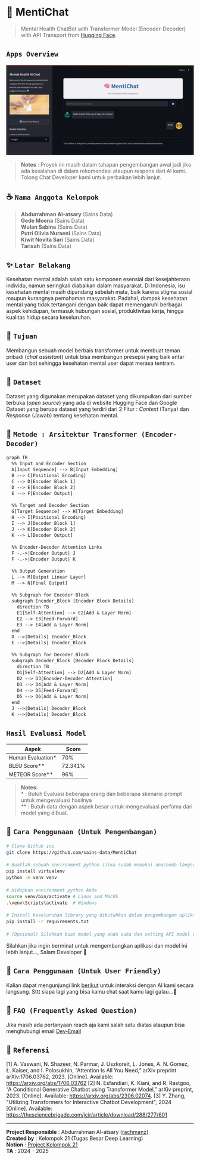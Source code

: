 # 	&#128262; MentiChat
> Mental Health ChatBot with Transformer Model (Encoder-Decoder) with API Transport from [Hugging Face]("https://huggingface.co").

## **`Apps Overview`** 
![MentiChat Banner](assets/final_banner_app.png)

> **Notes** : Proyek ini masih dalam tahapan pengembangan awal jadi jika ada kesalahan di dalam rekomendasi ataupun respons dari AI kami. Tolong Chat Developer kami untuk perbaikan lebih lanjut.

## &#9749; `Nama Anggota Kelompok`
> **Abdurrahman Al-atsary** (Sains Data) \
> **Gede Moena** (Sains Data) \
> **Wulan Sabina** (Sains Data) \
> **Putri Olivia Nuraeni** (Sains Data) \
> **Kiwit Novita Sari** (Sains Data) \
> **Tarisah** (Sains Data)


## &#10024; **`Latar Belakang`** 
Kesehatan mental adalah salah satu komponen esensial dari kesejahteraan individu, namun seringkali diabaikan dalam masyarakat. Di Indonesia, isu kesehatan mental masih dipandang sebelah mata, baik karena stigma sosial maupun kurangnya pemahaman masyarakat. Padahal, dampak kesehatan mental yang tidak tertangani dengan baik dapat memengaruhi berbagai aspek kehidupan, termasuk hubungan sosial, produktivitas kerja, hingga kualitas hidup secara keseluruhan.

## &#128204; `Tujuan`
Membangun sebuah model berbais transformer untuk membuat teman pribadi (*chat assistant*) untuk bisa membangun presepsi yang baik antar user dan bot sehingga kesehatan mental user dapat merasa tentram.  

## &#128194; `Dataset`
Dataset yang digunakan merupakan dataset yang dikumpulkan dari sumber terbuka (*open source*) yang ada di website Hugging Face dan Google Dataset yang berupa dataset yang terdiri dari 2 Fitur : *Context* (Tanya) dan *Response* (Jawab) tentang kesehatan mental. 

## &#129302; `Metode : Arsitektur Transformer (Encoder-Decoder)`

```mermaid
graph TB
  %% Input and Encoder Section
  A[Input Sequence] --> B[Input Embedding]
  B --> C[Positional Encoding]
  C --> D[Encoder Block 1]
  D --> E[Encoder Block 2]
  E --> F[Encoder Output]

  %% Target and Decoder Section
  G[Target Sequence] --> H[Target Embedding]
  H --> I[Positional Encoding]
  I --> J[Decoder Block 1]
  J --> K[Decoder Block 2]
  K --> L[Decoder Output]

  %% Encoder-Decoder Attention Links
  F -.->|Encoder Output| J
  F -.->|Encoder Output| K

  %% Output Generation
  L --> M[Output Linear Layer]
  M --> N[Final Output]

  %% Subgraph for Encoder Block
  subgraph Encoder_Block [Encoder Block Details]
    direction TB
    E1[Self-Attention] --> E2[Add & Layer Norm]
    E2 --> E3[Feed-Forward]
    E3 --> E4[Add & Layer Norm]
  end
  D -->|Details| Encoder_Block
  E -->|Details| Encoder_Block

  %% Subgraph for Decoder Block
  subgraph Decoder_Block [Decoder Block Details]
    direction TB
    D1[Self-Attention] --> D2[Add & Layer Norm]
    D2 --> D3[Encoder-Decoder Attention]
    D3 --> D4[Add & Layer Norm]
    D4 --> D5[Feed-Forward]
    D5 --> D6[Add & Layer Norm]
  end
  J -->|Details| Decoder_Block
  K -->|Details| Decoder_Block
```

## `Hasil Evaluasi Model`
| **Aspek**                       | **Score**                                              |
|----------------------------------|-------------------------------------------------------|
|Human Evaluation*| 70%|
|BLEU Score**| 72.341%|
|METEOR Score**| 96%|

> **Notes**: \
> \* : Butuh Evaluasi beberapa orang dan beberapa skenario prompt untuk mengevaluasi hasilnya \
> \** : Butuh data dengan aspek besar untuk mengevaluasi perfoma dari model yang dibuat.

## &#127806; `Cara Penggunaan (Untuk Pengembangan)`
```sh
# Clone Github ini
git clone https://github.com/sains-data/MentiChat

# Buatlah sebuah environment python (Jika sudah memakai anaconda langsung install requirement yaa..)
pip install virtualenv
python -m venv venv

# Hidupkan environment python Anda
source venv/bin/activate # Linux and MacOS
.\venv\Scripts\activate  # Windows

# Install keseluruhan library yang dibutuhkan dalam pengembangan aplikasi ini 
pip install -r requirements.txt

# (Opsional) Silahkan buat model yang anda suka dan setting API model didalam file .env file ya
```


Silahkan jika ingin berminat untuk mengembangkan aplikasi dan model ini lebih lanjut..., Salam Developer &#128060;


## &#128059; `Cara Penggunaan (Untuk User Friendly)`
Kalian dapat mengunjungi link [berikut](https://mentichat.streamlit.app/) untuk interaksi dengan AI kami secara langsung. Sttt siapa lagi yang bisa kamu chat saat kamu lagi galau...&#128064;


## &#128172; `FAQ (Frequently Asked Question)`
Jika masih ada pertanyaan reach aja kami salah satu diatas ataupun bisa menghubungi email [Dev-Email](mailto:abdurrahman.121450128@student.itera.ac.id)

## &#128214; `Referensi`
[1] A. Vaswani, N. Shazeer, N. Parmar, J. Uszkoreit, L. Jones, A. N. Gomez, Ł. Kaiser, and I. Polosukhin, “Attention Is All You Need,” arXiv preprint arXiv:1706.03762, 2023. [Online]. Available: https://arxiv.org/abs/1706.03762
[2] N. Esfandiari, K. Kiani, and R. Rastgoo, “A Conditional Generative Chatbot using Transformer Model,” arXiv preprint, 2023. [Online]. Available: https://arxiv.org/abs/2306.02074.
[3] Y. Zhang, "Utilizing Transformers for Interactive Chatbot Development", 2024 [Online]. Available: https://thesciencebrigade.com/jcir/article/download/288/277/601 

---
**Project Responsible** : Abdurrahman Al-atsary ([rachmanz](https://github.com/rachmanz)) \
**Created by** : Kelompok 21 (Tugas Besar Deep Learning) \
**Notion** : [Project Kelompok 21](https://soapy-risk-c88.notion.site/Kelompok-21-Proyek-Tugas-Besar-Deep-Learning-1338fd7a7e13807a926ed7624252c32e) \
**TA** : 2024 - 2025 
